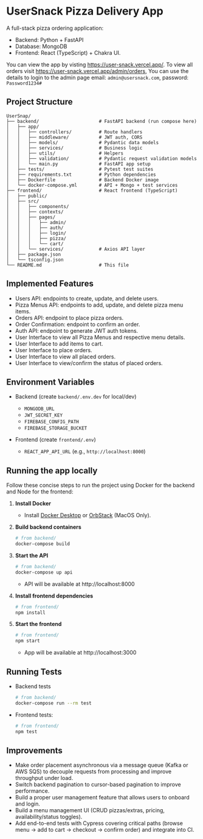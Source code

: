 # UserSnack Pizza Delivery App

A full-stack pizza ordering application:
- Backend: Python + FastAPI
- Database: MongoDB
- Frontend: React (TypeScript) + Chakra UI.

You can view the app by visting https://user-snack.vercel.app/. 
To view all orders visit https://user-snack.vercel.app/admin/orders, You can use the details to login to the admin page
email: `admin@usersnack.com`, password: `Password1234#`

## Project Structure

```
UserSnap/
├── backend/                      # FastAPI backend (run compose here)
│   ├── app/
│   │   ├── controllers/          # Route handlers
│   │   ├── middleware/           # JWT auth, CORS
│   │   ├── models/               # Pydantic data models
│   │   ├── services/             # Business logic
│   │   ├── utils/                # Helpers
│   │   ├── validation/           # Pydantic request validation models
│   │   └── main.py               # FastAPI app setup
│   ├── tests/                    # Pytest test suites
│   ├── requirements.txt          # Python dependencies
│   ├── Dockerfile                # Backend Docker image
│   └── docker-compose.yml        # API + Mongo + test services
├── frontend/                     # React frontend (TypeScript)
│   ├── public/
│   ├── src/
│   │   ├── components/
│   │   ├── contexts/
│   │   ├── pages/
│   │   │   ├── admin/
│   │   │   ├── auth/
│   │   │   ├── login/
│   │   │   ├── pizza/
│   │   │   └── cart/
│   │   └── services/             # Axios API layer
│   ├── package.json
│   └── tsconfig.json
└── README.md                     # This file
```

## Implemented Features
- Users API: endpoints to create, update, and delete users.
- Pizza Menus API: endpoints to add, update, and delete pizza menu items.
- Orders API: endpoint to place pizza orders.
- Order Confirmation: endpoint to confirm an order.
- Auth API: endpoint to generate JWT auth tokens.
- User Interface to view all Pizza Menus and respective menu details.
- User Interface to add items to cart.
- User Interface to place orders.
- User Interface to view all placed orders.
- User Interface to view/confirm the status of placed orders.

## Environment Variables

- Backend (create `backend/.env.dev` for local/dev)
  - `MONGODB_URL`
  - `JWT_SECRET_KEY`
  - `FIREBASE_CONFIG_PATH`
  - `FIREBASE_STORAGE_BUCKET`

- Frontend (create `frontend/.env`)
  - `REACT_APP_API_URL` (e.g., `http://localhost:8000`)

## Running the app locally

Follow these concise steps to run the project using Docker for the backend and Node for the frontend:

1. __Install Docker__
   - Install [Docker Desktop](https://www.docker.com/products/docker-desktop/) or [OrbStack](https://orbstack.dev/) (MacOS Only).

2. __Build backend containers__
   ```bash
   # from backend/
   docker-compose build
   ```

3. __Start the API__
   ```bash
   # from backend/
   docker-compose up api
   ```
   - API will be available at http://localhost:8000

4. __Install frontend dependencies__
   ```bash
   # from frontend/
   npm install
   ```

5. __Start the frontend__
   ```bash
   # from frontend/
   npm start
   ```
   - App will be available at http://localhost:3000

## Running Tests

- Backend tests
    ```bash
    # from backend/
    docker-compose run --rm test
    ```

- Frontend tests:
  ```bash
  # from frontend/
  npm test
  ```

## Improvements

- Make order placement asynchronous via a message queue (Kafka or AWS SQS) to decouple requests from processing and improve throughput under load.
- Switch backend pagination to cursor-based pagination to improve performance.
- Build a proper user management feature that allows users to onboard and login.
- Build a menu management UI (CRUD pizzas/extras, pricing, availability/status toggles).
- Add end-to-end tests with Cypress covering critical paths (browse menu → add to cart → checkout → confirm order) and integrate into CI.
